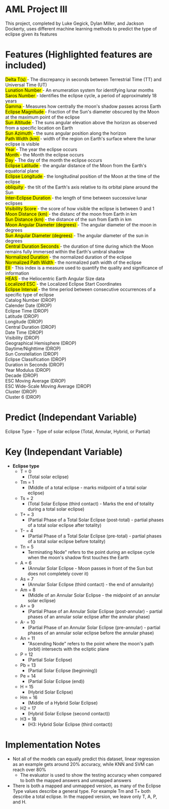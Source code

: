 # AML Project III
This project, completed by Luke Gegick, Dylan Miller, and Jackson Dockerty, uses different machine learning
methods to predict the type of eclipse given its features

# Features (Highlighted features are included)
<mark> Delta T(s) </mark>- The discrepancy in seconds between Terrestrial Time (TT) and Universal Time (UT) <br>
<mark> Lunation Number </mark>- An enumeration system for identifying lunar months <br>
<mark> Saros Number </mark>- Identifies the eclipse cycle, a period of approximately 18 years <br>
<mark> Gamma </mark>- Measures how centrally the moon's shadow passes across Earth <br>
<mark> Eclipse Magnitude </mark>- Fraction of the Sun's diameter obscured by the Moon at the maximum point of the eclipse <br>
<mark> Sun Altitude </mark>- The suns angular elevation above the horizon as observed from a specific location on Earth <br>
<mark> Sun Azimuth </mark>- the suns angular position along the horizon <br>
<mark> Path Width (km) </mark>-  width of the region on Earth's surface where the lunar eclipse is visible <br>
<mark> Year </mark>- The year the eclipse occurs <br>
<mark> Month </mark>- the Month the eclipse occurs <br>
<mark> Day </mark>- The day of the month the eclipse occurs <br>
<mark> Eclipse Latitude </mark>- the angular distance of the Moon from the Earth's equatorial plane <br>
<mark> Eclipse Longitude </mark>- the longitudinal position of the Moon at the time of the eclipse <br>
<mark> obliquity </mark>- the tilt of the Earth's axis relative to its orbital plane around the Sun <br>
<mark> Inter-Eclipse Duration </mark>- the length of time between successive lunar eclipses <br>
<mark> Visibility Score </mark> -  the score of how visible the eclipse is between 0 and 1<br>
<mark> Moon Distance (km) </mark> - the distanc of the moon from Earth in km  <br>
<mark> Sun Distance (km) </mark> - the distance of the sun from Earth in km <br>
<mark> Moon Angular Diameter (degrees) </mark> - The angular diameter of the moon in degrees <br>
<mark> Sun Angular Diameter (degrees) </mark> - The angular diameter of the sun in degrees <br>
<mark> Central Duration Seconds </mark>- the duration of time during which the Moon remains fully immersed within the Earth's umbral shadow <br>
<mark> Normalized Duration </mark> - the normalized duration of the eclipse <br>
<mark> Normalized Path Width </mark> - the normalized path width of the eclipse <br>
<mark> EII </mark>- This index is a measure used to quantify the quality and significance of information <br>
<mark> HEAS </mark> - the Heliocentric Earth Angular Size data <br>
<mark> Localized ESC </mark> - the Localized Eclipse Start Coordinates <br>
<mark> Eclipse Interval </mark> -  the time period between consecutive occurrences of a specific type of eclipse <br>
Catalog Number (DROP) <br>
Calender Date (DROP) <br>
Eclipse Time (DROP) <br>
Latitude (DROP) <br>
Longitude (DROP) <br>
Central Duration (DROP) <br>
Date Time (DROP) <br>
Visibility (DROP) <br>
Geographical Hemisphere (DROP) <br>
Daytime/Nighttime (DROP) <br>
Sun Constellation (DROP) <br>
Eclipse Classification (DROP) <br>
Duration in Seconds (DROP) <br>
Year Modulus (DROP) <br>
Decade (DROP) <br>
ESC Moving Average (DROP) <br>
ESC Wide-Scale Moving Average (DROP) <br>
Cluster (DROP) <br>
Cluster 6 (DROP) <br>

# Predict (Independant Variable)
Eclipse Type - Type of solar eclipse (Total, Annular, Hybrid, or Partial)

# Key (Independant Variable)
- <strong> Eclipse type </strong>
    - T = 0 
        - (Total solar eclipse)
    - Tm = 1 
        - (Middle of a total eclipse - marks midpoint of a total solar eclipse)
    - Ts = 2 
        - (Total Solar Eclipse (third contact) - Marks the end of totality during a total solar eclipse)
    - T+ = 3 
        - (Partial Phase of a Total Solar Eclipse (post-total) - partial phases of a total solar eclipse after totality)
    - T- = 4 
        - (Partial Phase of a Total Solar Eclipse (pre-total) - partial phases of a total solar eclipse before totality)
    - Tn = 5
        - Terminating Node" refers to the point during an eclipse cycle when the moon's shadow first touches the Earth
    - A = 6 
        - (Annular Solar Eclipse - Moon passes in front of the Sun but does not completely cover it)
    - As = 7 
        - (Annular Solar Eclipse (third contact) - the end of annularity)
    - Am = 8 
        - (Middle of an Annular Solar Eclipse - the midpoint of an annular solar eclipse)
    - A+ = 9 
        - (Partial Phase of an Annular Solar Eclipse (post-annular) - partial phases of an annular solar eclipse after the annular phase)
    - A- = 10 
        - (Partial Phase of an Annular Solar Eclipse (pre-annular) - partial phases of an annular solar eclipse before the annular phase)
    - An = 11 
        - "Ascending Node" refers to the point where the moon's path (orbit) intersects with the ecliptic plane 
    - P = 12
        - (Partial Solar Eclipse)
    - Pb = 13
        - (Partial Solar Eclipse (beginning))
    - Pe = 14
        -  (Partial Solar Eclipse (end))
    - H = 15
        - (Hybrid Solar Eclipse)
    - Hm = 16
        - (Middle of a Hybrid Solar Eclipse)
    - H2 = 17
        - (Hybrid Solar Eclipse (second contact))
    - H3 = 18
        - (H3: Hybrid Solar Eclipse (third contact))

# Implementation Notes
- Not all of the models can equally predict this dataset, linear regression as an example gets around 20% accuracy, while KNN and SVM can reach over 80%
    - The evaluator is used to show the testing accuracy when compared to both the mapped answers and unmapped answers
- There is both a mapped and unmapped version, as many of the Eclipse Type values describe a general type. For example Tm and T+ both describe a total eclipse. In the mapped version, we leave only T, A, P, and H.
